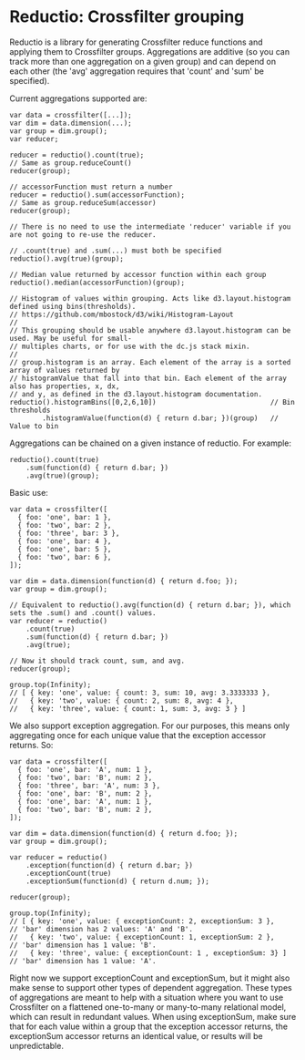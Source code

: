 Reductio: Crossfilter grouping
========

Reductio is a library for generating Crossfilter reduce functions and applying them to Crossfilter groups. Aggregations are additive (so you can track more than one aggregation on a given group) and can depend on each other (the 'avg' aggregation requires that 'count' and 'sum' be specified).

Current aggregations supported are:

```
var data = crossfilter([...]);
var dim = data.dimension(...);
var group = dim.group();
var reducer;

reducer = reductio().count(true);
// Same as group.reduceCount()
reducer(group);

// accessorFunction must return a number
reducer = reductio().sum(accessorFunction);
// Same as group.reduceSum(accessor)
reducer(group);

// There is no need to use the intermediate 'reducer' variable if you are not going to re-use the reducer.

// .count(true) and .sum(...) must both be specified
reductio().avg(true)(group);

// Median value returned by accessor function within each group 
reductio().median(accessorFunction)(group);

// Histogram of values within grouping. Acts like d3.layout.histogram defined using bins(thresholds).
// https://github.com/mbostock/d3/wiki/Histogram-Layout
//
// This grouping should be usable anywhere d3.layout.histogram can be used. May be useful for small-
// multiples charts, or for use with the dc.js stack mixin.
//
// group.histogram is an array. Each element of the array is a sorted array of values returned by
// histogramValue that fall into that bin. Each element of the array also has properties, x, dx,
// and y, as defined in the d3.layout.histogram documentation.
reductio().histogramBins([0,2,6,10])                            // Bin thresholds
        .histogramValue(function(d) { return d.bar; })(group)   // Value to bin
```

Aggregations can be chained on a given instance of reductio. For example:

```
reductio().count(true)
    .sum(function(d) { return d.bar; })
    .avg(true)(group);
```

Basic use:

```
var data = crossfilter([
  { foo: 'one', bar: 1 },
  { foo: 'two', bar: 2 },
  { foo: 'three', bar: 3 },
  { foo: 'one', bar: 4 },
  { foo: 'one', bar: 5 },
  { foo: 'two', bar: 6 },
]);

var dim = data.dimension(function(d) { return d.foo; });
var group = dim.group();

// Equivalent to reductio().avg(function(d) { return d.bar; }), which sets the .sum() and .count() values.
var reducer = reductio()
    .count(true)
    .sum(function(d) { return d.bar; })
    .avg(true);

// Now it should track count, sum, and avg.
reducer(group);

group.top(Infinity);
// [ { key: 'one', value: { count: 3, sum: 10, avg: 3.3333333 },
//   { key: 'two', value: { count: 2, sum: 8, avg: 4 },
//   { key: 'three', value: { count: 1, sum: 3, avg: 3 } ]
```

We also support exception aggregation. For our purposes, this means only aggregating once for each unique value that the exception accessor returns. So:

```
var data = crossfilter([
  { foo: 'one', bar: 'A', num: 1 },
  { foo: 'two', bar: 'B', num: 2 },
  { foo: 'three', bar: 'A', num: 3 },
  { foo: 'one', bar: 'B', num: 2 },
  { foo: 'one', bar: 'A', num: 1 },
  { foo: 'two', bar: 'B', num: 2 },
]);

var dim = data.dimension(function(d) { return d.foo; });
var group = dim.group();

var reducer = reductio()
    .exception(function(d) { return d.bar; })
    .exceptionCount(true)
    .exceptionSum(function(d) { return d.num; });

reducer(group);

group.top(Infinity);
// [ { key: 'one', value: { exceptionCount: 2, exceptionSum: 3 },    // 'bar' dimension has 2 values: 'A' and 'B'.
//   { key: 'two', value: { exceptionCount: 1, exceptionSum: 2 },    // 'bar' dimension has 1 value: 'B'.
//   { key: 'three', value: { exceptionCount: 1 , exceptionSum: 3} ] // 'bar' dimension has 1 value: 'A'.
```

Right now we support exceptionCount and exceptionSum, but it might also make sense to support other types of dependent aggregation. These types of aggregations are meant to help with a situation where you want to use Crossfilter on a flattened one-to-many or many-to-many relational model, which can result in redundant values. When using exceptionSum, make sure that for each value within a group that the exception accessor returns, the exceptionSum accessor returns an identical value, or results will be unpredictable.

